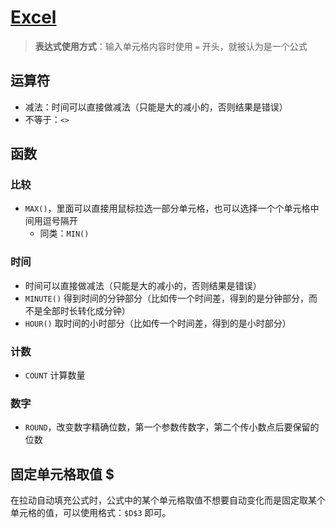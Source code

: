 # [Excel](https://support.office.com/zh-cn/excel)

> **表达式使用方式**：输入单元格内容时使用 `=` 开头，就被认为是一个公式

## 运算符

- 减法：时间可以直接做减法（只能是大的减小的，否则结果是错误）
- 不等于：`<>`

## 函数

### 比较

- `MAX()`，里面可以直接用鼠标拉选一部分单元格，也可以选择一个个单元格中间用逗号隔开
  - 同类：`MIN()`

### 时间
- 时间可以直接做减法（只能是大的减小的，否则结果是错误）
- `MINUTE()` 得到时间的分钟部分（比如传一个时间差，得到的是分钟部分，而不是全部时长转化成分钟）
- `HOUR()`  取时间的小时部分（比如传一个时间差，得到的是小时部分）

### 计数

- `COUNT` 计算数量

### 数字

- `ROUND`，改变数字精确位数，第一个参数传数字，第二个传小数点后要保留的位数

## 固定单元格取值 $

在拉动自动填充公式时，公式中的某个单元格取值不想要自动变化而是固定取某个单元格的值，可以使用格式：`$D$3` 即可。
